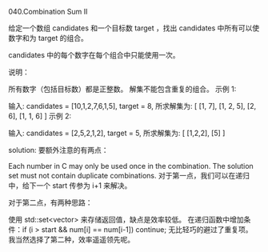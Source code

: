 040.Combination Sum II

给定一个数组 candidates 和一个目标数 target ，找出 candidates 中所有可以使数字和为 target 的组合。

candidates 中的每个数字在每个组合中只能使用一次。

说明：

所有数字（包括目标数）都是正整数。
解集不能包含重复的组合。 
示例 1:

输入: candidates = [10,1,2,7,6,1,5], target = 8,
所求解集为:
[
  [1, 7],
  [1, 2, 5],
  [2, 6],
  [1, 1, 6]
]
示例 2:

输入: candidates = [2,5,2,1,2], target = 5,
所求解集为:
[
  [1,2,2],
  [5]
]

solution:
要额外注意的有两点：

Each number in C may only be used once in the combination.
The solution set must not contain duplicate combinations.
对于第一点，我们可以在递归中，给下一个 start 传参为 i+1 来解决。

对于第二点，有两种思路：

使用 std::set<vector<int>> 来存储返回值，缺点是效率较低。
在递归函数中增加条件：if (i > start && num[i] == num[i-1]) continue; 无比轻巧的避过了重复项。
我当然选择了第二种，效率遥遥领先呢。